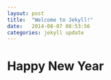```yaml
---
layout: post
title:  "Welcome to Jekyll!"
date:   2014-08-07 08:53:56
categories: jekyll update
---
```


# Happy New Year
